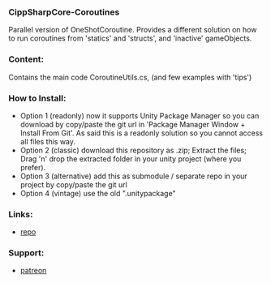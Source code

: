 ### CippSharpCore-Coroutines
Parallel version of OneShotCoroutine.
Provides a different solution on 
how to run coroutines from 'statics' and 'structs',
and 'inactive' gameObjects.

### Content:
Contains the main code CoroutineUtils.cs,
(and few examples with 'tips')

### How to Install:
- Option 1 (readonly) now it supports Unity Package Manager so you can download by copy/paste the git url in 'Package Manager Window + Install From Git'. As said this is a readonly solution so you cannot access all files this way.
- Option 2 (classic) download this repository as .zip; Extract the files; Drag 'n' drop the extracted folder in your unity project (where you prefer).
- Option 3 (alternative) add this as submodule / separate repo in your project by copy/paste the git url
- Option 4 (vintage) use the old ".unitypackage"

### Links:
 - [repo](https://github.com/ZiosTheCloudburster/CippSharpCoreCoroutines.git)

### Support:
- [patreon](https://www.patreon.com/AlessandroSalani)
